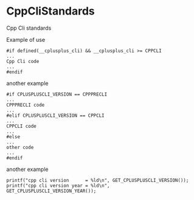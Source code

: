 # CppCliStandards
Cpp Cli standards

Example of use

```
#if defined(__cplusplus_cli) && __cplusplus_cli >= CPPCLI
...
Cpp Cli code
...
#endif
```

another example

```
#if CPLUSPLUSCLI_VERSION == CPPPRECLI
...
CPPPRECLI code
...
#elif CPLUSPLUSCLI_VERSION == CPPCLI
...
CPPCLI code
...
#else
...
other code
...
#endif
```

another example

```
printf("cpp cli version      = %ld\n", GET_CPLUSPLUSCLI_VERSION());
printf("cpp cli version year = %ld\n", GET_CPLUSPLUSCLI_VERSION_YEAR());
```
